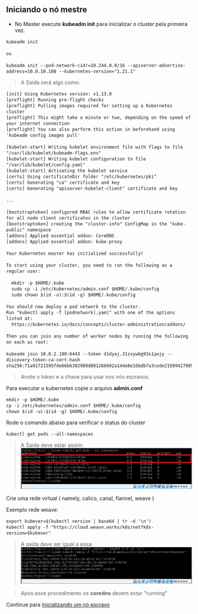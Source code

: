 ## Iniciando o nó mestre

- No Master execute **kubeadm init** para inicializar o cluster pela primeira vez.
```
kubeadm init

ou

kubeadm init --pod-network-cidr=10.244.0.0/16 --apiserver-advertise-address=10.0.10.100 --kubernetes-version="1.21.1"
```

> A Saida será algo como:
```
[init] Using Kubernetes version: v1.13.0
[preflight] Running pre-flight checks
[preflight] Pulling images required for setting up a Kubernetes cluster
[preflight] This might take a minute or two, depending on the speed of your internet connection
[preflight] You can also perform this action in beforehand using 'kubeadm config images pull'

[kubelet-start] Writing kubelet environment file with flags to file "/var/lib/kubelet/kubeadm-flags.env"
[kubelet-start] Writing kubelet configuration to file "/var/lib/kubelet/config.yaml"
[kubelet-start] Activating the kubelet service
[certs] Using certificateDir folder "/etc/kubernetes/pki"
[certs] Generating "ca" certificate and key
[certs] Generating "apiserver-kubelet-client" certificate and key

...

[bootstraptoken] configured RBAC rules to allow certificate rotation for all node client certificates in the cluster
[bootstraptoken] creating the "cluster-info" ConfigMap in the "kube-public" namespace
[addons] Applied essential addon: CoreDNS
[addons] Applied essential addon: kube-proxy

Your Kubernetes master has initialized successfully!

To start using your cluster, you need to run the following as a regular user:

  mkdir -p $HOME/.kube
  sudo cp -i /etc/kubernetes/admin.conf $HOME/.kube/config
  sudo chown $(id -u):$(id -g) $HOME/.kube/config

You should now deploy a pod network to the cluster.
Run "kubectl apply -f [podnetwork].yaml" with one of the options listed at:
  https://kubernetes.io/docs/concepts/cluster-administration/addons/

Then you can join any number of worker nodes by running the following on each as root:

kubeadm join 10.0.2.100:6443 --token d1dyaj.31zxywbg93s1ywjy --discovery-token-ca-cert-hash sha256:71a91721595fde66b6382908d801266602a14de8e16bdb7a3cede21509427009

```
> Anote o token e a chave para usar nos nós escravos.

Para executar o kubernetes copie o arquivo **admin.conf**
```
mkdir -p $HOME/.kube
cp -i /etc/kubernetes/admin.conf $HOME/.kube/config
chown $(id -u):$(id -g) $HOME/.kube/config
```

Rode o comando abaixo para verificar o status do cluster
```
kubectl get pods --all-namespaces
```
> A Saida deve estar assim:
![All namespaces em pending](imgs/saida_all_namespaces01.png)

Crie uma rede virtual ( namely, calico, canal, flannel, weave )

Exemplo rede weave:
```
export kubever=$(kubectl version | base64 | tr -d '\n')
kubectl apply -f "https://cloud.weave.works/k8s/net?k8s-version=$kubever"
```

> A saída deve ser igual a essa:
![Resposta rede wave](imgs/saida_wave_01.png)

> Após esse procedimento os **coredns** devem estar "running"

Continue para [Inicializando um nó escravo](07-initialize-slave.md)
